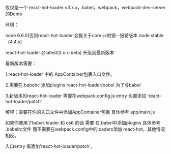 仅仅是一个 react-hot-loader v3.x.x，babel，webpack，webpack-dev-server的Demo


环境：    

node 6.6.0(否则react-hot-loader 会报关于core-js的错--报错版本 node stable（4.4.x）  


 
react-hot-loader @latest(3.x.x-beta)  升级到最新版本  

最新版本需要：  

1.react-hot-loader 中的 AppContainer包裹入口文件。  

2.需要在.babelrc 添加plugins react-hot-loader/babel 为了与babel   

3.新版本的react-hot-loader 需要在webpack.config.js entry 头部添加 'react-hot-loader/patch'

解释：需要在你的入口文件中添加AppContainer包裹 具体参考 app/main.js
     
如果你使用了babel-loader 和 es6 的话 需要 在.babel中添加plugins 具体参考 .babelrc文件 而不需要在webpack.config中的loaders添加 react-hot，其他情况相反。

入口entry 需添加'react-hot-loader/patch'。

